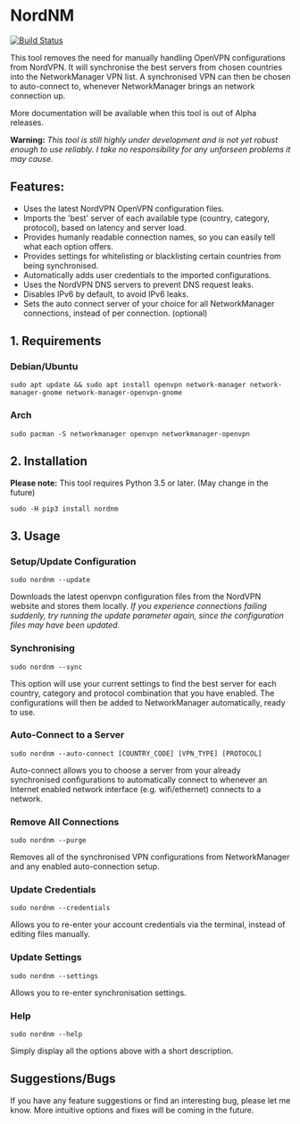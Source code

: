# NordNM

[![Build Status](https://travis-ci.org/Chadsr/NordVPN-NetworkManager.svg?branch=master)](https://travis-ci.org/Chadsr/NordVPN-NetworkManager)

This tool removes the need for manually handling OpenVPN configurations from NordVPN. It will synchronise the best servers from chosen countries into the NetworkManager VPN list. A synchronised VPN can then be chosen to auto-connect to, whenever NetworkManager brings an network connection up.

More documentation will be available when this tool is out of Alpha releases.

**Warning:**
*This tool is still highly under development and is not yet robust enough to use reliably. I take no responsibility for any unforseen problems it may cause.*

## Features:
- Uses the latest NordVPN OpenVPN configuration files.
- Imports the 'best' server of each available type (country, category, protocol), based on latency and server load.
- Provides humanly readable connection names, so you can easily tell what each option offers.
- Provides settings for whitelisting or blacklisting certain countries from being synchronised.
- Automatically adds user credentials to the imported configurations.
- Uses the NordVPN DNS servers to prevent DNS request leaks.
- Disables IPv6 by default, to avoid IPv6 leaks.
- Sets the auto connect server of your choice for all NetworkManager connections, instead of per connection. (optional)

## 1. Requirements

### Debian/Ubuntu

```
sudo apt update && sudo apt install openvpn network-manager network-manager-gnome network-manager-openvpn-gnome
```

### Arch

```
sudo pacman -S networkmanager openvpn networkmanager-openvpn
```

## 2. Installation
**Please note:** This tool requires Python 3.5 or later. (May change in the future)

```
sudo -H pip3 install nordnm
```

## 3. Usage

### Setup/Update Configuration

```
sudo nordnm --update
```

Downloads the latest openvpn configuration files from the NordVPN website and stores them locally.
*If you experience connections failing suddenly, try running the update parameter again, since the configuration files may have been updated.*


### Synchronising

```
sudo nordnm --sync
```

This option will use your current settings to find the best server for each country, category and protocol combination that you have enabled. The configurations will then be added to NetworkManager automatically, ready to use.


### Auto-Connect to a Server

```
sudo nordnm --auto-connect [COUNTRY_CODE] [VPN_TYPE] [PROTOCOL]
```

Auto-connect allows you to choose a server from your already synchronised configurations to automatically connect to whenever an Internet enabled network interface (e.g. wifi/ethernet) connects to a network.


### Remove All Connections

```
sudo nordnm --purge
```

Removes all of the synchronised VPN configurations from NetworkManager and any enabled auto-connection setup.


### Update Credentials

```
sudo nordnm --credentials
```

Allows you to re-enter your account credentials via the terminal, instead of editing files manually.

### Update Settings

```
sudo nordnm --settings
```

Allows you to re-enter synchronisation settings.

### Help

```
sudo nordnm --help
```

Simply display all the options above with a short description.


## Suggestions/Bugs
If you have any feature suggestions or find an interesting bug, please let me know. More intuitive options and fixes will be coming in the future.
